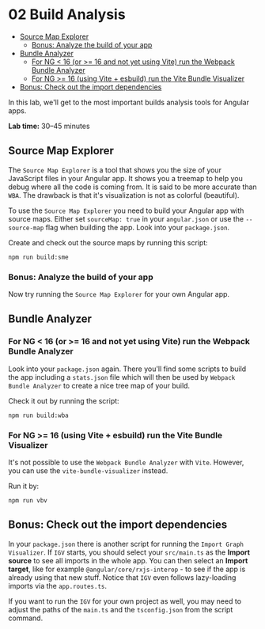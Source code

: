 # 02 Build Analysis

<!-- TOC -->

- [Source Map Explorer](#source-map-explorer)
  - [Bonus: Analyze the build of your app](#bonus-analyze-the-build-of-your-app)
- [Bundle Analyzer](#bundle-analyzer)
  - [For NG < 16 (or >= 16 and not yet using Vite) run the Webpack Bundle Analyzer](#for-ng--16-or--16-and-not-yet-using-vite-run-the-webpack-bundle-analyzer)
  - [For NG >= 16 (using Vite + esbuild) run the Vite Bundle Visualizer](#for-ng--16-using-vite--esbuild-run-the-vite-bundle-visualizer)
- [Bonus: Check out the import dependencies](#bonus-check-out-the-import-dependencies)
  <!-- TOC -->

In this lab, we'll get to the most important builds analysis tools for Angular apps.

**Lab time:** 30–45 minutes

## Source Map Explorer

The `Source Map Explorer` is a tool that shows you the size of your JavaScript files in your Angular app. It shows you a treemap to help you debug where all the code is coming from. It is said to be more accurate than `WBA`. The drawback is that it's visualization is not as colorful (beautiful).

To use the `Source Map Explorer` you need to build your Angular app with source maps. Either set `sourceMap: true` in your `angular.json` or use the `--source-map` flag when building the app. Look into your `package.json`.

Create and check out the source maps by running this script:

```shell
npm run build:sme
```

### Bonus: Analyze the build of your app

Now try running the `Source Map Explorer` for your own Angular app.

## Bundle Analyzer

### For NG < 16 (or >= 16 and not yet using Vite) run the Webpack Bundle Analyzer

Look into your `package.json` again. There you'll find some scripts to build the app including a `stats.json` file which will then be used by `Webpack Bundle Analyzer` to create a nice tree map of your build.

Check it out by running the script:

```shell
npm run build:wba
```

### For NG >= 16 (using Vite + esbuild) run the Vite Bundle Visualizer

It's not possible to use the `Webpack Bundle Analyzer` with `Vite`. However, you can use the `vite-bundle-visualizer` instead.

Run it by:

```shell
npm run vbv
```

## Bonus: Check out the import dependencies

In your `package.json` there is another script for running the `Import Graph Visualizer`. If `IGV` starts, you should select your `src/main.ts` as the **Import source** to see all imports in the whole app. You can then select an **Import target**, like for example `@angular/core/rxjs-interop` - to see if the app is already using that new stuff.
Notice that `IGV` even follows lazy-loading imports via the `app.routes.ts`.

If you want to run the `IGV` for your own project as well, you may need to adjust the paths of the `main.ts` and the `tsconfig.json` from the script command.
